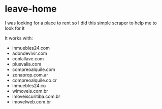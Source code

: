 # leave-home
  I was looking for a place to rent so I did this simple scraper to help me to look for it

It works with:
*  inmuebles24.com
* adondevivir.com
* conlallave.com
* plusvalia.com
* compreoalquile.com
* zonaprop.com.ar
* compreoalquile.co.cr
* inmuebles24.co
* wimoveis.com.br
* imoveiscuritiba.com.br
* imovelweb.com.br
